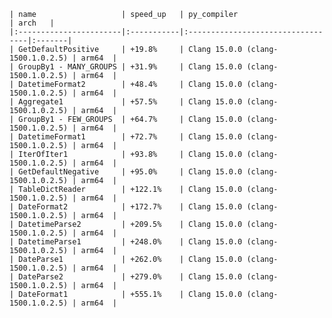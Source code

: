     | name                   | speed_up   | py_compiler                       | arch   |
    |:-----------------------|:-----------|:----------------------------------|:-------|
    | GetDefaultPositive     | +19.8%     | Clang 15.0.0 (clang-1500.1.0.2.5) | arm64  |
    | GroupBy1 - MANY_GROUPS | +31.9%     | Clang 15.0.0 (clang-1500.1.0.2.5) | arm64  |
    | DatetimeFormat2        | +48.4%     | Clang 15.0.0 (clang-1500.1.0.2.5) | arm64  |
    | Aggregate1             | +57.5%     | Clang 15.0.0 (clang-1500.1.0.2.5) | arm64  |
    | GroupBy1 - FEW_GROUPS  | +64.7%     | Clang 15.0.0 (clang-1500.1.0.2.5) | arm64  |
    | DatetimeFormat1        | +72.7%     | Clang 15.0.0 (clang-1500.1.0.2.5) | arm64  |
    | IterOfIter1            | +93.8%     | Clang 15.0.0 (clang-1500.1.0.2.5) | arm64  |
    | GetDefaultNegative     | +95.0%     | Clang 15.0.0 (clang-1500.1.0.2.5) | arm64  |
    | TableDictReader        | +122.1%    | Clang 15.0.0 (clang-1500.1.0.2.5) | arm64  |
    | DateFormat2            | +172.7%    | Clang 15.0.0 (clang-1500.1.0.2.5) | arm64  |
    | DatetimeParse2         | +209.5%    | Clang 15.0.0 (clang-1500.1.0.2.5) | arm64  |
    | DatetimeParse1         | +248.0%    | Clang 15.0.0 (clang-1500.1.0.2.5) | arm64  |
    | DateParse1             | +262.0%    | Clang 15.0.0 (clang-1500.1.0.2.5) | arm64  |
    | DateParse2             | +279.0%    | Clang 15.0.0 (clang-1500.1.0.2.5) | arm64  |
    | DateFormat1            | +555.1%    | Clang 15.0.0 (clang-1500.1.0.2.5) | arm64  |